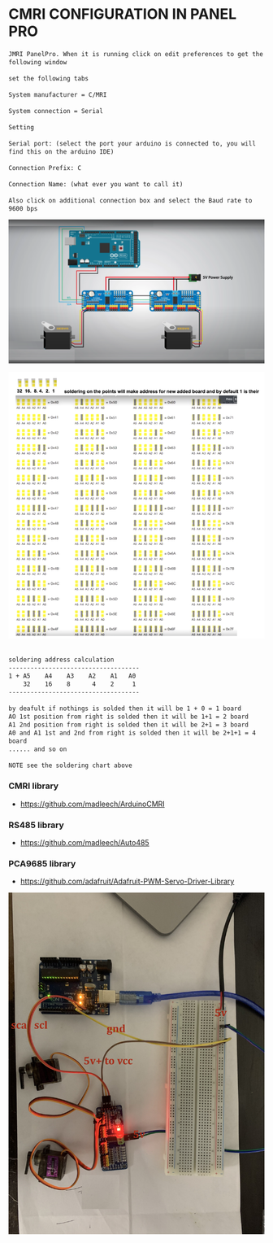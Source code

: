 

# CMRI CONFIGURATION IN PANEL PRO

```
JMRI PanelPro. When it is running click on edit preferences to get the following window

set the following tabs

System manufacturer = C/MRI

System connection = Serial

Setting

Serial port: (select the port your arduino is connected to, you will find this on the arduino IDE)

Connection Prefix: C

Connection Name: (what ever you want to call it)

Also click on additional connection box and select the Baud rate to 9600 bps

```

![img](https://github.com/adarshkumarsingh83/jmri-cmri/blob/main/APPLICATIONS/cmri-multi-pca9685-servo-turnout/multi_pca9685%20servo.png)

![img](https://github.com/adarshkumarsingh83/jmri-cmri/blob/main/APPLICATIONS/cmri-multi-pca9685-servo-turnout/pca9685%20soldering%20address%20chart.png)

```

soldering address calculation 
------------------------------------
1 + A5    A4    A3    A2    A1   A0
    32    16    8      4    2     1
------------------------------------

by deafult if nothings is solded then it will be 1 + 0 = 1 board 
AO 1st position from right is solded then it will be 1+1 = 2 board 
A1 2nd position from right is solded then it will be 2+1 = 3 board 
A0 and A1 1st and 2nd from right is solded then it will be 2+1+1 = 4 board 
...... and so on 

NOTE see the soldering chart above 

```


### CMRI library

- https://github.com/madleech/ArduinoCMRI

### RS485 library

- https://github.com/madleech/Auto485


### PCA9685 library
- https://github.com/adafruit/Adafruit-PWM-Servo-Driver-Library


![img](https://github.com/adarshkumarsingh83/jmri-cmri/blob/main/APPLICATIONS/cmri-pca9685-turnout-using-servo/img.jpg)